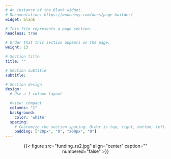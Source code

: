 ```yaml
---
# An instance of the Blank widget.
# Documentation: https://wowchemy.com/docs/page-builder/
widget: blank

# This file represents a page section.
headless: true

# Order that this section appears on the page.
weight: 13

# Section title
title: ""

# Section subtitle
subtitle:

# Section design
design:
  # Use a 1-column layout

  #view: compact
  columns: "1"
  background:
    color: 'white'
  spacing:
    # Customize the section spacing. Order is top, right, bottom, left.
    padding: ["20px", "0", "200px", "0"]
---
```


<!-- ![screen reader text](funding_rs.jpg "") -->


<center>

{{< figure src="funding_rs2.jpg" align="center" caption="" numbered="false" >}}

</center>